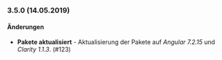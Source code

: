 <a name="3.5.0"></a>
### 3.5.0 (14.05.2019)

#### Änderungen

* __Pakete aktualisiert__ - Aktualisierung der Pakete auf *Angular 7.2.15* und *Clarity 1.1.3*. (#123)